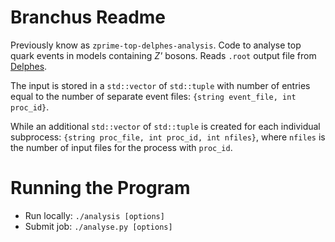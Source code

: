 # Branchus Readme

Previously know as `zprime-top-delphes-analysis`. Code to analyse top quark events in models containing *Z'* bosons. Reads `.root` output file from [Delphes](https://cp3.irmp.ucl.ac.be/projects/delphes).

The input is stored in a `std::vector` of `std::tuple` with number of entries equal to the number of separate event files: `{string event_file, int proc_id}`.

While an additional `std::vector` of `std::tuple` is created for each individual subprocess: `{string proc_file, int proc_id, int nfiles}`, where `nfiles` is the number of input files for the process with `proc_id`.

# Running the Program

* Run locally: `./analysis [options]`
* Submit job: `./analyse.py [options]`
